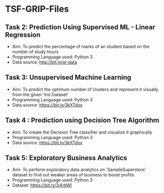 # TSF-GRIP-Files

## Task 2: Prediction Using Supervised ML - Linear Regression

* Aim: To predict the percentage of marks of an student based on the number of study hours
* Programming Language used: Python 3
* Data source: http://bit.ly/w-data

## Task 3: Unsupervised Machine Learning
* Aim: To predict the optimum number of clusters and represent it visually from the given 'Iris Dataset' 
* Programming Language used: Python 3
* Data source: https://bit.ly/3kXTdox

## Task 4 : Prediction using Decision Tree Algorithm
* Aim: To create the Decision Tree classifier and visualize it graphically
* Programming Language used: Python 3
* Data source: https://bit.ly/3kXTdox

## Task 5: Exploratory Business Analytics
* Aim: To perform exploratory data analytics on 'SampleSuperstore' dataset to find out weaker areas of business to boost profits
* Programming Language used: Python 3
* Dataset: https://bit.ly/3i4rbWl
